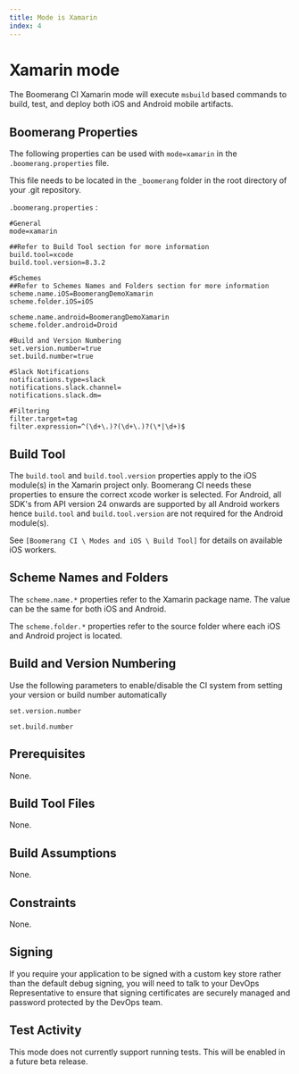 ```yaml
---
title: Mode is Xamarin
index: 4
---
```


# Xamarin mode

The Boomerang CI Xamarin mode will execute `msbuild` based commands to build, test, and deploy both iOS and Android mobile artifacts.

## Boomerang Properties

The following properties can be used with `mode=xamarin` in the `.boomerang.properties` file.

This file needs to be located in the `_boomerang` folder in the root directory of your .git repository.

`.boomerang.properties` :

```
#General
mode=xamarin

##Refer to Build Tool section for more information
build.tool=xcode
build.tool.version=8.3.2

#Schemes
##Refer to Schemes Names and Folders section for more information
scheme.name.iOS=BoomerangDemoXamarin
scheme.folder.iOS=iOS

scheme.name.android=BoomerangDemoXamarin
scheme.folder.android=Droid

#Build and Version Numbering
set.version.number=true
set.build.number=true

#Slack Notifications
notifications.type=slack
notifications.slack.channel=
notifications.slack.dm=

#Filtering
filter.target=tag
filter.expression=^(\d+\.)?(\d+\.)?(\*|\d+)$
```

## Build Tool

The `build.tool` and `build.tool.version` properties apply to the iOS module(s) in the Xamarin project only. Boomerang CI needs these properties to ensure the correct xcode worker is selected.
For Android, all SDK's from API version 24 onwards are supported by all Android workers hence `build.tool` and `build.tool.version` are not required for the Android module(s).

See `[Boomerang CI \ Modes and iOS \ Build Tool]` for details on available iOS workers.

## Scheme Names and Folders

The `scheme.name.*` properties refer to the Xamarin package name. The value can be the same for both iOS and Android.

The `scheme.folder.*` properties refer to the source folder where each iOS and Android project is located.

## Build and Version Numbering

Use the following parameters to enable/disable the CI system from setting your version or build number automatically

`set.version.number`

`set.build.number`

## Prerequisites

None.

## Build Tool Files

None.

## Build Assumptions

None.

## Constraints

None.

## Signing

If you require your application to be signed with a custom key store rather than the default debug signing, you will need to talk to your DevOps Representative to ensure that signing certificates are securely managed and password protected by the DevOps team.

## Test Activity

This mode does not currently support running tests. This will be enabled in a future beta release.
